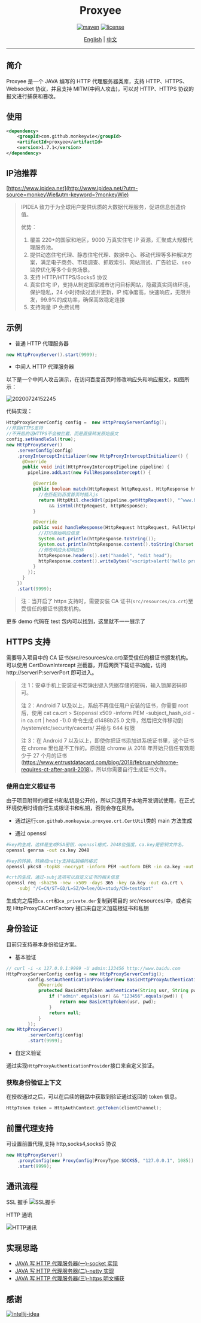 <div align="center">
  <h1>Proxyee</h1>
  <p>
  
  [![maven](https://img.shields.io/maven-central/v/com.github.monkeywie/proxyee.svg)](https://search.maven.org/search?q=com.github.monkeywie)
  [![license](https://img.shields.io/github/license/monkeywie/proxyee.svg)](https://opensource.org/licenses/MIT)

  </p>
  <p>

[English](/README.md) | [中文](/README_zh-CN.md)

  </p>
</div>

---

## 简介

Proxyee 是一个 JAVA 编写的 HTTP 代理服务器类库，支持 HTTP、HTTPS、Websocket 协议，并且支持 MITM(中间人攻击)，可以对 HTTP、HTTPS 协议的报文进行捕获和篡改。

## 使用

```xml
<dependency>
    <groupId>com.github.monkeywie</groupId>
    <artifactId>proxyee</artifactId>
    <version>1.7.1</version>
</dependency>
```

## IP池推荐

[https://www.ipidea.net](http://www.ipidea.net/?utm-source=monkeyWie&utm-keyword=?monkeyWie)

> IPIDEA 致力于为全球用户提供优质的大数据代理服务，促进信息创造价值。
> 
> 优势：
> 1. 覆盖 220+的国家和地区，9000 万真实住宅 IP 资源，汇聚成大规模代理服务池。
> 2. 提供动态住宅代理、静态住宅代理、数据中心、移动代理等多种解决方案，满足电子商务、市场调查、抓取索引、网站测试、广告验证、seo 监控优化等多个业务场景。
> 3. 支持 HTTP/HTTPS/Socks5 协议
> 4. 真实住宅 IP，支持从制定国家城市访问目标网站，隐藏真实网络环境，保护隐私，24 小时持续过滤并更新，IP 纯净度高，快速响应，无限并发，99.9%的成功率，确保高效稳定连接
> 5. 支持海量 IP 免费试用

## 示例

- 普通 HTTP 代理服务器

```java
new HttpProxyServer().start(9999);
```

- 中间人 HTTP 代理服务器

以下是一个中间人攻击演示，在访问百度首页时修改响应头和响应报文，如图所示：

![20200724152245](https://raw.githubusercontent.com/monkeyWie/pic-bed/master/proxyee/20200724152245.png)

代码实现：

```java
HttpProxyServerConfig config =  new HttpProxyServerConfig();
//开启HTTPS支持
//不开启的话HTTPS不会被拦截，而是直接转发原始报文
config.setHandleSsl(true);
new HttpProxyServer()
    .serverConfig(config)
    .proxyInterceptInitializer(new HttpProxyInterceptInitializer() {
      @Override
      public void init(HttpProxyInterceptPipeline pipeline) {
        pipeline.addLast(new FullResponseIntercept() {

          @Override
          public boolean match(HttpRequest httpRequest, HttpResponse httpResponse, HttpProxyInterceptPipeline pipeline) {
            //在匹配到百度首页时插入js
            return HttpUtil.checkUrl(pipeline.getHttpRequest(), "^www.baidu.com$")
                && isHtml(httpRequest, httpResponse);
          }

          @Override
          public void handleResponse(HttpRequest httpRequest, FullHttpResponse httpResponse, HttpProxyInterceptPipeline pipeline) {
            //打印原始响应信息
            System.out.println(httpResponse.toString());
            System.out.println(httpResponse.content().toString(Charset.defaultCharset()));
            //修改响应头和响应体
            httpResponse.headers().set("handel", "edit head");
            httpResponse.content().writeBytes("<script>alert('hello proxyee')</script>".getBytes());
          }
        });
      }
    })
    .start(9999);
```

> 注：当开启了 https 支持时，需要安装 CA 证书(`src/resources/ca.crt`)至受信任的根证书颁发机构。

更多 demo 代码在 test 包内可以找到，这里就不一一展示了

## HTTPS 支持

需要导入项目中的 CA 证书(src/resources/ca.crt)至受信任的根证书颁发机构。
可以使用 CertDownIntercept 拦截器，开启网页下载证书功能，访问 http://serverIP:serverPort 即可进入。

> 注 1：安卓手机上安装证书若弹出键入凭据存储的密码，输入锁屏密码即可。
>
> 注 2：Android 7 以及以上，系统不再信任用户安装的证书，你需要 root 后，使用
> cat ca.crt > $(openssl x509 -inform PEM -subject_hash_old -in ca.crt | head -1).0
> 命令生成 d1488b25.0 文件，然后把文件移动到
> /system/etc/security/cacerts/
> 并给与 644 权限
>
> 注 3：在 Android 7 以及以上，即使你把证书添加进系统证书里，这个证书在 chrome 里也是不工作的。原因是 chrome 从 2018 年开始只信任有效期少于 27 个月的证书(https://www.entrustdatacard.com/blog/2018/february/chrome-requires-ct-after-april-2018)。所以你需要自行生成证书文件。

### 使用自定义根证书

由于项目附带的根证书和私钥是公开的，所以只适用于本地开发调试使用，在正式环境使用时请自行生成根证书和私钥，否则会存在风险。

- 通过运行`com.github.monkeywie.proxyee.crt.CertUtil`类的 main 方法生成

- 通过 openssl

```sh
#key的生成，这样是生成RSA密钥，openssl格式，2048位强度。ca.key是密钥文件名。
openssl genrsa -out ca.key 2048

#key的转换，转换成netty支持私钥编码格式
openssl pkcs8 -topk8 -nocrypt -inform PEM -outform DER -in ca.key -out ca_private.der

#crt的生成，通过-subj选项可以自定义证书的相关信息
openssl req -sha256 -new -x509 -days 365 -key ca.key -out ca.crt \
    -subj "/C=CN/ST=GD/L=SZ/O=lee/OU=study/CN=testRoot"
```

生成完之后把`ca.crt`和`ca_private.der`复制到项目的 src/resources/中，或者实现 HttpProxyCACertFactory 接口来自定义加载根证书和私钥

## 身份验证

目前只支持基本身份验证方案。

- 基本验证

```java
// curl -i -x 127.0.0.1:9999 -U admin:123456 http://www.baidu.com
HttpProxyServerConfig config = new HttpProxyServerConfig();
        config.setAuthenticationProvider(new BasicHttpProxyAuthenticationProvider() {
            @Override
            protected BasicHttpToken authenticate(String usr, String pwd) {
                if ("admin".equals(usr) && "123456".equals(pwd)) {
                    return new BasicHttpToken(usr, pwd);
                }
                return null;
            }
        });
new HttpProxyServer()
        .serverConfig(config)
        .start(9999);
```

- 自定义验证

通过实现`HttpProxyAuthenticationProvider`接口来自定义验证。

### 获取身份验证上下文

在授权通过之后，可以在后续的链路中获取到验证通过返回的 token 信息。

```java
HttpToken token = HttpAuthContext.getToken(clientChannel);
```

## 前置代理支持

可设置前置代理,支持 http,socks4,socks5 协议

```java
new HttpProxyServer()
    .proxyConfig(new ProxyConfig(ProxyType.SOCKS5, "127.0.0.1", 1085))  //使用socks5二级代理
    .start(9999);
```

## 通讯流程

SSL 握手
![SSL握手](https://raw.githubusercontent.com/monkeyWie/pic-bed/master/proxyee/20190918134332.png)

HTTP 通讯

![HTTP通讯](https://raw.githubusercontent.com/monkeyWie/pic-bed/master/proxyee/20190918134232.png)

## 实现思路

- [JAVA 写 HTTP 代理服务器(一)-socket 实现](https://segmentfault.com/a/1190000011810997)
- [JAVA 写 HTTP 代理服务器(二)-netty 实现](https://segmentfault.com/a/1190000011811082)
- [JAVA 写 HTTP 代理服务器(三)-https 明文捕获](https://segmentfault.com/a/1190000011811150)

## 感谢

[![intellij-idea](idea.svg)](https://www.jetbrains.com/?from=proxyee)
